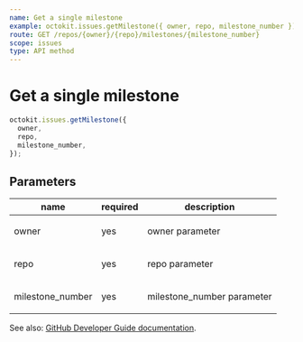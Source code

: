 ```yaml
---
name: Get a single milestone
example: octokit.issues.getMilestone({ owner, repo, milestone_number })
route: GET /repos/{owner}/{repo}/milestones/{milestone_number}
scope: issues
type: API method
---
```


# Get a single milestone

```js
octokit.issues.getMilestone({
  owner,
  repo,
  milestone_number,
});
```

## Parameters

<table>
  <thead>
    <tr>
      <th>name</th>
      <th>required</th>
      <th>description</th>
    </tr>
  </thead>
  <tbody>
    <tr><td>owner</td><td>yes</td><td>

owner parameter

</td></tr>
<tr><td>repo</td><td>yes</td><td>

repo parameter

</td></tr>
<tr><td>milestone_number</td><td>yes</td><td>

milestone_number parameter

</td></tr>
  </tbody>
</table>

See also: [GitHub Developer Guide documentation](https://developer.github.com/v3/issues/milestones/#get-a-single-milestone).
